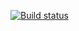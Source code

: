 [![Build status](https://ci.appveyor.com/api/projects/status/x870bfjxhti0u9bp?svg=true)](https://ci.appveyor.com/project/PavelBarashkov/ajshomeworks-arraybuffer-math)